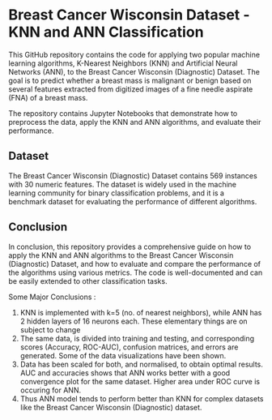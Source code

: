 # Breast Cancer Wisconsin Dataset - KNN and ANN Classification
This GitHub repository contains the code for applying two popular machine learning algorithms, K-Nearest Neighbors (KNN) and Artificial Neural Networks (ANN), to the Breast Cancer Wisconsin (Diagnostic) Dataset. The goal is to predict whether a breast mass is malignant or benign based on several features extracted from digitized images of a fine needle aspirate (FNA) of a breast mass.

The repository contains Jupyter Notebooks that demonstrate how to preprocess the data, apply the KNN and ANN algorithms, and evaluate their performance.

## Dataset
The Breast Cancer Wisconsin (Diagnostic) Dataset contains 569 instances with 30 numeric features. The dataset is widely used in the machine learning community for binary classification problems, and it is a benchmark dataset for evaluating the performance of different algorithms.

## Conclusion
In conclusion, this repository provides a comprehensive guide on how to apply the KNN and ANN algorithms to the Breast Cancer Wisconsin (Diagnostic) Dataset, and how to evaluate and compare the performance of the algorithms using various metrics. The code is well-documented and can be easily extended to other classification tasks.

Some Major Conclusions :
1. KNN is implemented with k=5 (no. of nearest neighbors), while ANN has 2 hidden layers of 16 neurons each. These elementary things are on subject to change
2. The same data, is divided into training and testing, and corresponding scores (Accuracy, ROC-AUC), confusion matrices, and errors are generated. Some of the data visualizations have been shown.
3. Data has been scaled for both, and normalised, to obtain optimal results. AUC and accuracies shows that ANN works better with a good convergence plot for the same dataset. Higher area under ROC curve is occuring for ANN.
4. Thus ANN model tends to perform better than KNN for complex datasets like the Breast Cancer Wisconsin (Diagnostic) dataset.
